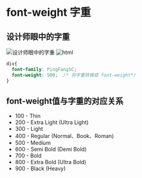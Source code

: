 # font-weight 字重

## 设计师眼中的字重
![设计师眼中的字重](../../../images/font-weight_1.jpg)
![html](../../../images/font-weight_2.jpg)
```css
div{
  font-family: PingFangSC;
  font-weight: 500;  /* 将字重转换成 font-weight*/
}
```

## font-weight值与字重的对应关系
- 100 - Thin
- 200 - Extra Light (Ultra Light)
- 300 - Light
- 400 - Regular (Normal、Book、Roman)
- 500 - Medium
- 600 - Semi Bold (Demi Bold)
- 700 - Bold
- 800 - Extra Bold (Ultra Bold)
- 900 - Black (Heavy)

